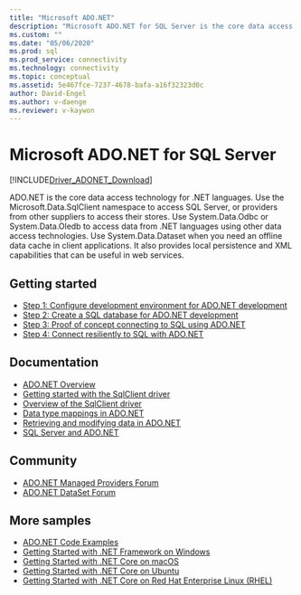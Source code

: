 ```yaml
---
title: "Microsoft ADO.NET"
description: "Microsoft ADO.NET for SQL Server is the core data access technology for .NET languages. Use the Microsoft.Data.SqlClient namespace to access SQL Server."
ms.custom: ""
ms.date: "05/06/2020"
ms.prod: sql
ms.prod_service: connectivity
ms.technology: connectivity
ms.topic: conceptual
ms.assetid: 5e467fce-7237-4678-bafa-a16f32323d0c
author: David-Engel
ms.author: v-daenge
ms.reviewer: v-kaywon
---
```

# Microsoft ADO.NET for SQL Server

[!INCLUDE[Driver_ADONET_Download](../../includes/driver_adonet_download.md)]

ADO.NET is the core data access technology for .NET languages. Use the Microsoft.Data.SqlClient namespace to access SQL Server, or providers from other suppliers to access their stores. Use System.Data.Odbc or System.Data.Oledb to access data from .NET languages using other data access technologies. Use System.Data.Dataset when you need an offline data cache in client applications. It also provides local persistence and XML capabilities that can be useful in web services.

## Getting started
* [Step 1: Configure development environment for ADO.NET development](step-1-configure-development-environment-ado-net-development.md)
* [Step 2: Create a SQL database for ADO.NET development](step-2-create-sql-database-ado-net-development.md)
* [Step 3: Proof of concept connecting to SQL using ADO.NET](step-3-connect-sql-ado-net.md)
* [Step 4: Connect resiliently to SQL with ADO.NET](step-4-connect-resiliently-sql-ado-net.md)

## Documentation
* [ADO.NET Overview](/dotnet/framework/data/adonet/)
* [Getting started with the SqlClient driver](get-started-sqlclient-driver.md)
* [Overview of the SqlClient driver](overview-sqlclient-driver.md)
* [Data type mappings in ADO.NET](data-type-mappings-ado-net.md)
* [Retrieving and modifying data in ADO.NET](retrieving-modifying-data.md)
* [SQL Server and ADO.NET](./sql/index.md)

## Community
* [ADO.NET Managed Providers Forum](https://social.msdn.microsoft.com/Forums/home?forum=adodotnetdataproviders)
* [ADO.NET DataSet Forum](https://social.msdn.microsoft.com/Forums/home?forum=adodotnetdataset)

## More samples
* [ADO.NET Code Examples](/dotnet/framework/data/adonet/ado-net-code-examples)
* [Getting Started with .NET Framework on Windows](https://www.microsoft.com/sql-server/developer-get-started/csharp/win/)
* [Getting Started with .NET Core on macOS](https://www.microsoft.com/sql-server/developer-get-started/csharp/macos/)
* [Getting Started with .NET Core on Ubuntu](https://www.microsoft.com/sql-server/developer-get-started/csharp/ubuntu/)
* [Getting Started with .NET Core on Red Hat Enterprise Linux (RHEL)](https://www.microsoft.com/sql-server/developer-get-started/csharp/rhel/)

